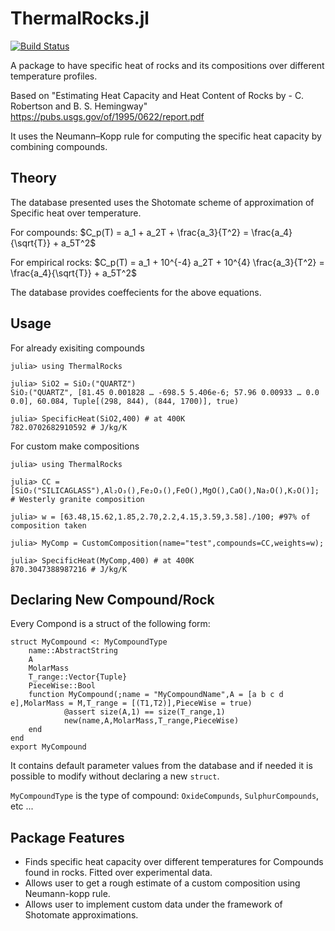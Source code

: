 # ThermalRocks.jl


[![Build Status](https://github.com/Sush1090/ThermalRocks.jl/actions/workflows/CI.yml/badge.svg?branch=main)](https://github.com/Sush1090/ThermalRocks.jl/actions/workflows/CI.yml?query=branch%3Amain)

A package to have specific heat of rocks and its compositions over different temperature profiles.

Based on "Estimating Heat Capacity and Heat Content of Rocks by - C. Robertson and B. S. Hemingway" https://pubs.usgs.gov/of/1995/0622/report.pdf

It uses the Neumann–Kopp rule for computing the specific heat capacity by combining compounds.
  


## Theory
The database presented uses the Shotomate scheme of approximation of Specific heat over temperature.

For compounds:
$C_p(T) = a_1 + a_2T + \frac{a_3}{T^2} = \frac{a_4}{\sqrt{T}} + a_5T^2$

For empirical rocks:
$C_p(T) = a_1 + 10^{-4} a_2T   + 10^{4}  \frac{a_3}{T^2} = \frac{a_4}{\sqrt{T}} + a_5T^2$

The database provides coeffecients for the above equations. 

## Usage 
For already exisiting compounds
```
julia> using ThermalRocks

julia> SiO2 = SiO₂("QUARTZ")
SiO₂("QUARTZ", [81.45 0.001828 … -698.5 5.406e-6; 57.96 0.00933 … 0.0 0.0], 60.084, Tuple[(298, 844), (844, 1700)], true)

julia> SpecificHeat(SiO2,400) # at 400K
782.0702682910592 # J/kg/K
```

For custom make compositions
```
julia> using ThermalRocks

julia> CC = [SiO₂("SILICAGLASS"),Al₂O₃(),Fe₂O₃(),FeO(),MgO(),CaO(),Na₂O(),K₂O()]; # Westerly granite composition

julia> w = [63.48,15.62,1.85,2.70,2.2,4.15,3.59,3.58]./100; #97% of composition taken

julia> MyComp = CustomComposition(name="test",compounds=CC,weights=w);

julia> SpecificHeat(MyComp,400) # at 400K
870.3047388987216 # J/kg/K
```

## Declaring New Compound/Rock
Every Compond is a struct of the following form:

```
struct MyCompound <: MyCompoundType
    name::AbstractString
    A
    MolarMass
    T_range::Vector{Tuple}
    PieceWise::Bool
    function MyCompound(;name = "MyCompoundName",A = [a b c d e],MolarMass = M,T_range = [(T1,T2)],PieceWise = true)
            @assert size(A,1) == size(T_range,1) 
            new(name,A,MolarMass,T_range,PieceWise)
    end
end
export MyCompound
```

It contains default parameter values from the database and if needed it is possible to modify without declaring a new `struct`.

`MyCompoundType` is the type of compound: `OxideCompunds`, `SulphurCompounds`, etc ...


## Package Features
- Finds specific heat capacity over different temperatures for Compounds found in rocks. Fitted over experimental data.
- Allows user to get a rough estimate of a custom composition using Neumann-kopp rule. 
- Allows user to implement custom data under the framework of Shotomate approximations. 